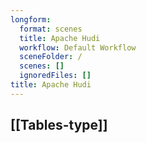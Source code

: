 ```yaml
---
longform:
  format: scenes
  title: Apache Hudi
  workflow: Default Workflow
  sceneFolder: /
  scenes: []
  ignoredFiles: []
title: Apache Hudi
---
```

## [[Tables-type]]

